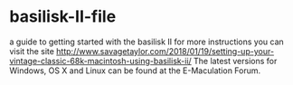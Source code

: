 # basilisk-II-file
a guide to getting started with the basilisk II
for more instructions you can visit the site
http://www.savagetaylor.com/2018/01/19/setting-up-your-vintage-classic-68k-macintosh-using-basilisk-ii/
The latest versions for Windows, OS X and Linux can be found at the E-Maculation Forum.
